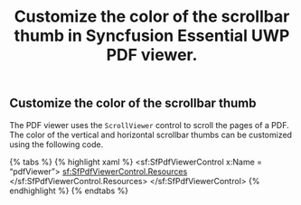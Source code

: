 ﻿---
layout: post
title: Customize the color of the scrollbar thumb in Syncfusion Essential UWP PDF viewer.
description: Customize the color of the scrollbar thumb in Syncfusion Essential UWP PDF viewer.
platform: uwp
control: PDF viewer
documentation: ug
---

## Customize the color of the scrollbar thumb

The PDF viewer uses the `ScrollViewer` control to scroll the pages of a PDF. The color of the vertical and horizontal scrollbar thumbs can be customized using the following code. 
 
{% tabs %}
{% highlight xaml %}
<sf:SfPdfViewerControl x:Name = “pdfViewer”>
<sf:SfPdfViewerControl.Resources>
        <SolidColorBrush x:Key="ScrollBarThumbFill" Color="Gold"/>
        <SolidColorBrush x:Key="ScrollBarThumbFillPointerOver" Color="Orange"/>
        <SolidColorBrush x:Key="ScrollBarThumbFillPressed" Color="Red"/>
        <SolidColorBrush x:Key="ScrollBarThumbFillDisabled" Color="Pink"/>
</sf:SfPdfViewerControl.Resources>
</sf:SfPdfViewerControl>
{% endhighlight %}
{% endtabs %}
